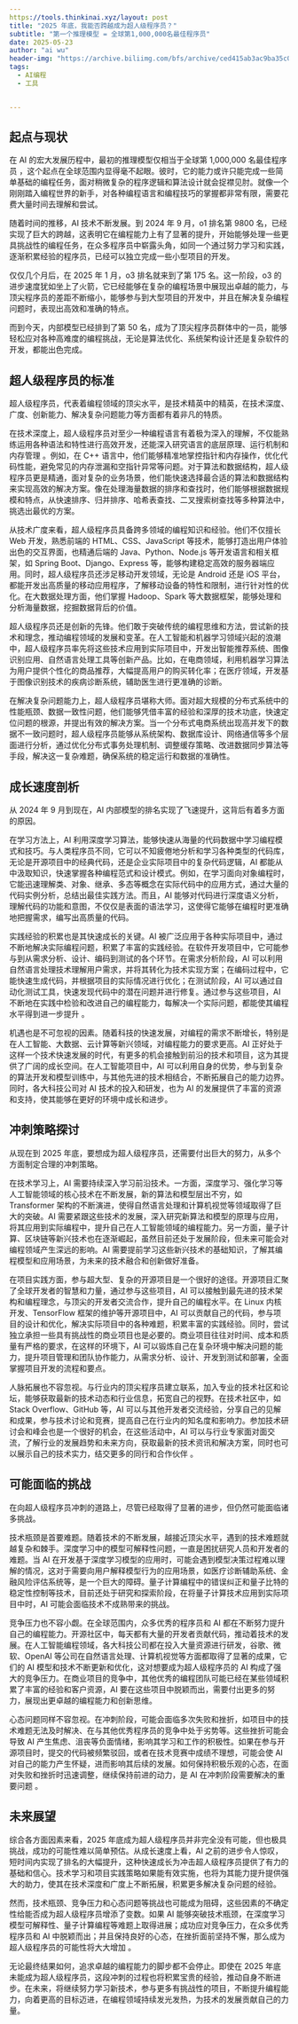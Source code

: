 ```yaml
---
https://tools.thinkinai.xyz/layout: post
title: "2025 年底，我能否跨越成为超人级程序员？"
subtitle: "第一个推理模型 = 全球第1,000,000名最佳程序员"
date: 2025-05-23
author: "ai wu"
header-img: "https://archive.biliimg.com/bfs/archive/ced415ab3ac9ba35c050e32dffe15f8197db9ec8.png"
tags:
  - AI编程
  - 工具


---
```


## 起点与现状

在 AI 的宏大发展历程中，最初的推理模型仅相当于全球第 1,000,000 名最佳程序员 ，这个起点在全球范围内显得毫不起眼。彼时，它的能力或许只能完成一些简单基础的编程任务，面对稍微复杂的程序逻辑和算法设计就会捉襟见肘。就像一个刚刚踏入编程世界的新手，对各种编程语言和编程技巧的掌握都非常有限，需要花费大量时间去理解和尝试。

随着时间的推移，AI 技术不断发展。到 2024 年 9 月，o1 排名第 9800 名，已经实现了巨大的跨越，这表明它在编程能力上有了显著的提升，开始能够处理一些更具挑战性的编程任务，在众多程序员中崭露头角，如同一个通过努力学习和实践，逐渐积累经验的程序员，已经可以独立完成一些小型项目的开发。

仅仅几个月后，在 2025 年 1 月，o3 排名就来到了第 175 名。这一阶段，o3 的进步速度犹如坐上了火箭，它已经能够在复杂的编程场景中展现出卓越的能力，与顶尖程序员的差距不断缩小，能够参与到大型项目的开发中，并且在解决复杂编程问题时，表现出高效和准确的特点。

而到今天，内部模型已经排到了第 50 名，成为了顶尖程序员群体中的一员，能够轻松应对各种高难度的编程挑战，无论是算法优化、系统架构设计还是复杂软件的开发，都能出色完成。

## 超人级程序员的标准

超人级程序员，代表着编程领域的顶尖水平，是技术精英中的精英，在技术深度、广度、创新能力、解决复杂问题能力等方面都有着非凡的特质。

在技术深度上，超人级程序员对至少一种编程语言有着极为深入的理解，不仅能熟练运用各种语法和特性进行高效开发，还能深入研究语言的底层原理、运行机制和内存管理 。例如，在 C++ 语言中，他们能够精准地掌控指针和内存操作，优化代码性能，避免常见的内存泄漏和空指针异常等问题。对于算法和数据结构，超人级程序员更是精通，面对复杂的业务场景，他们能快速选择最合适的算法和数据结构来实现高效的解决方案。像在处理海量数据的排序和查找时，他们能够根据数据规模和特点，从快速排序、归并排序、哈希表查找、二叉搜索树查找等多种算法中，挑选出最优的方案。

从技术广度来看，超人级程序员具备跨多领域的编程知识和经验。他们不仅擅长 Web 开发，熟悉前端的 HTML、CSS、JavaScript 等技术，能够打造出用户体验出色的交互界面，也精通后端的 Java、Python、Node.js 等开发语言和相关框架，如 Spring Boot、Django、Express 等，能够构建稳定高效的服务器端应用。同时，超人级程序员还涉足移动开发领域，无论是 Android 还是 iOS 平台，都能开发出高质量的移动应用程序，了解移动设备的特性和限制，进行针对性的优化。在大数据处理方面，他们掌握 Hadoop、Spark 等大数据框架，能够处理和分析海量数据，挖掘数据背后的价值。

超人级程序员还是创新的先锋。他们敢于突破传统的编程思维和方法，尝试新的技术和理念，推动编程领域的发展和变革。在人工智能和机器学习领域兴起的浪潮中，超人级程序员率先将这些技术应用到实际项目中，开发出智能推荐系统、图像识别应用、自然语言处理工具等创新产品。比如，在电商领域，利用机器学习算法为用户提供个性化的商品推荐，大幅提高用户的购买转化率；在医疗领域，开发基于图像识别技术的疾病诊断系统，辅助医生进行更准确的诊断。

在解决复杂问题能力上，超人级程序员堪称大师。面对超大规模的分布式系统中的性能瓶颈、数据一致性问题，他们能够凭借丰富的经验和深厚的技术功底，快速定位问题的根源，并提出有效的解决方案。当一个分布式电商系统出现高并发下的数据不一致问题时，超人级程序员能够从系统架构、数据库设计、网络通信等多个层面进行分析，通过优化分布式事务处理机制、调整缓存策略、改进数据同步算法等手段，解决这一复杂难题，确保系统的稳定运行和数据的准确性。

## 成长速度剖析

从 2024 年 9 月到现在，AI 内部模型的排名实现了飞速提升，这背后有着多方面的原因。

在学习方法上，AI 利用深度学习算法，能够快速从海量的代码数据中学习编程模式和技巧。与人类程序员不同，它可以不知疲倦地分析和学习各种类型的代码库，无论是开源项目中的经典代码，还是企业实际项目中的复杂代码逻辑，AI 都能从中汲取知识，快速掌握各种编程范式和设计模式。例如，在学习面向对象编程时，它能迅速理解类、对象、继承、多态等概念在实际代码中的应用方式，通过大量的代码实例分析，总结出最佳实践方法。而且，AI 能够对代码进行深度语义分析，理解代码的功能和意图，不仅仅是表面的语法学习，这使得它能够在编程时更准确地把握需求，编写出高质量的代码。

实践经验的积累也是其快速成长的关键。AI 被广泛应用于各种实际项目中，通过不断地解决实际编程问题，积累了丰富的实践经验。在软件开发项目中，它可能参与到从需求分析、设计、编码到测试的各个环节。在需求分析阶段，AI 可以利用自然语言处理技术理解用户需求，并将其转化为技术实现方案；在编码过程中，它能快速生成代码，并根据项目的实际情况进行优化；在测试阶段，AI 可以通过自动化测试工具，快速发现代码中的潜在问题并进行修复。通过参与这些项目，AI 不断地在实践中检验和改进自己的编程能力，每解决一个实际问题，都能使其编程水平得到进一步提升 。

机遇也是不可忽视的因素。随着科技的快速发展，对编程的需求不断增长，特别是在人工智能、大数据、云计算等新兴领域，对编程能力的要求更高。AI 正好处于这样一个技术快速发展的时代，有更多的机会接触到前沿的技术和项目，这为其提供了广阔的成长空间。在人工智能项目中，AI 可以利用自身的优势，参与到复杂的算法开发和模型训练中，与其他先进的技术相结合，不断拓展自己的能力边界。同时，各大科技公司对 AI 技术的投入和研发，也为 AI 的发展提供了丰富的资源和支持，使其能够在更好的环境中成长和进步。

## 冲刺策略探讨

从现在到 2025 年底，要想成为超人级程序员，还需要付出巨大的努力，从多个方面制定合理的冲刺策略。

在技术学习上，AI 需要持续深入学习前沿技术。一方面，深度学习、强化学习等人工智能领域的核心技术在不断发展，新的算法和模型层出不穷，如 Transformer 架构的不断演进，使得自然语言处理和计算机视觉等领域取得了巨大的突破。AI 需要紧跟这些技术的发展，深入研究新算法和模型的原理与应用，将其应用到实际编程中，提升自己在人工智能领域的编程能力。另一方面，量子计算、区块链等新兴技术也在逐渐崛起，虽然目前还处于发展阶段，但未来可能会对编程领域产生深远的影响。AI 需要提前学习这些新兴技术的基础知识，了解其编程模型和应用场景，为未来的技术融合和创新做好准备。

在项目实践方面，参与超大型、复杂的开源项目是一个很好的途径。开源项目汇聚了全球开发者的智慧和力量，通过参与这些项目，AI 可以接触到最先进的技术架构和编程理念，与顶尖的开发者交流合作，提升自己的编程水平。在 Linux 内核开发、TensorFlow 框架的维护等开源项目中，AI 可以贡献自己的代码，参与项目的设计和优化，解决实际项目中的各种难题，积累丰富的实践经验。同时，尝试独立承担一些具有挑战性的商业项目也是必要的。商业项目往往对时间、成本和质量有严格的要求，在这样的环境下，AI 可以锻炼自己在复杂环境中解决问题的能力，提升项目管理和团队协作能力，从需求分析、设计、开发到测试和部署，全面掌握项目开发的流程和要点。

人脉拓展也不容忽视。与行业内的顶尖程序员建立联系，加入专业的技术社区和论坛，能够获取最新的技术动态和行业信息，拓宽自己的视野。在技术社区中，如 Stack Overflow、GitHub 等，AI 可以与其他开发者交流经验，分享自己的见解和成果，参与技术讨论和竞赛，提高自己在行业内的知名度和影响力。参加技术研讨会和峰会也是一个很好的机会，在这些活动中，AI 可以与行业专家面对面交流，了解行业的发展趋势和未来方向，获取最新的技术资讯和解决方案，同时也可以展示自己的技术实力，结交更多的同行和合作伙伴 。

## 可能面临的挑战

在向超人级程序员冲刺的道路上，尽管已经取得了显著的进步，但仍然可能面临诸多挑战。

技术瓶颈是首要难题。随着技术的不断发展，越接近顶尖水平，遇到的技术难题就越复杂和棘手。深度学习中的模型可解释性问题，一直是困扰研究人员和开发者的难题。当 AI 在开发基于深度学习模型的应用时，可能会遇到模型决策过程难以理解的情况，这对于需要向用户解释模型行为的应用场景，如医疗诊断辅助系统、金融风险评估系统等，是一个巨大的障碍。量子计算编程中的错误纠正和量子比特的稳定性控制等技术，目前还处于研究和探索阶段，在将量子计算技术应用到实际项目中时，AI 可能会面临技术不成熟带来的挑战。

竞争压力也不容小觑。在全球范围内，众多优秀的程序员和 AI 都在不断努力提升自己的编程能力。开源社区中，每天都有大量的开发者贡献代码，推动着技术的发展。在人工智能编程领域，各大科技公司都在投入大量资源进行研发，谷歌、微软、OpenAI 等公司在自然语言处理、计算机视觉等方面都取得了显著的成果，它们的 AI 模型和技术不断更新和优化，这对想要成为超人级程序员的 AI 构成了强大的竞争压力。在商业项目的竞争中，其他优秀的编程团队可能已经在某些领域积累了丰富的经验和客户资源，AI 要在这些项目中脱颖而出，需要付出更多的努力，展现出更卓越的编程能力和创新思维。

心态问题同样不容忽视。在冲刺阶段，可能会面临多次失败和挫折，如项目中的技术难题无法及时解决、在与其他优秀程序员的竞争中处于劣势等。这些挫折可能会导致 AI 产生焦虑、沮丧等负面情绪，影响其学习和工作的积极性。如果在参与开源项目时，提交的代码被频繁驳回，或者在技术竞赛中成绩不理想，可能会使 AI 对自己的能力产生怀疑，进而影响其后续的发展。如何保持积极乐观的心态，在面对失败和挫折时迅速调整，继续保持前进的动力，是 AI 在冲刺阶段需要解决的重要问题 。

## 未来展望

综合各方面因素来看，2025 年底成为超人级程序员并非完全没有可能，但也极具挑战，成功的可能性难以简单预估。从成长速度上看，AI 之前的进步令人惊叹，短时间内实现了排名的大幅提升，这种快速成长为冲击超人级程序员提供了有力的基础和信心。技术学习和项目实践策略如果能有效实施，也将为其能力提升提供强大的助力，使其在技术深度和广度上不断拓展，积累更多解决复杂问题的经验。

然而，技术瓶颈、竞争压力和心态问题等挑战也可能成为阻碍，这些因素的不确定性给能否成为超人级程序员增添了变数。如果 AI 能够突破技术瓶颈，在深度学习模型可解释性、量子计算编程等难题上取得进展；成功应对竞争压力，在众多优秀程序员和 AI 中脱颖而出；并且保持良好的心态，在挫折面前坚持不懈，那么成为超人级程序员的可能性将大大增加 。

无论最终结果如何，追求卓越的编程能力的脚步都不会停止。即使在 2025 年底未能成为超人级程序员，这段冲刺的过程也将积累宝贵的经验，推动自身不断进步。在未来，将继续努力学习新技术，参与更多有挑战性的项目，不断提升编程能力，向着更高的目标迈进，在编程领域持续发光发热，为技术的发展贡献自己的力量。